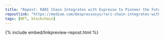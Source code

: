 ```yaml
---
title: "Repost: RARI Chain Integrates with Espresso to Pioneer the Future of Cross-Chain NFTs"
repostlink: "https://medium.com/@espressosys/rari-chain-integrates-with-espresso-to-pioneer-the-future-of-cross-chain-nfts-a6a157e54f76"
tags: [NFT, blockchain]
---
```


{% include embed/linkpreview-repost.html %}
